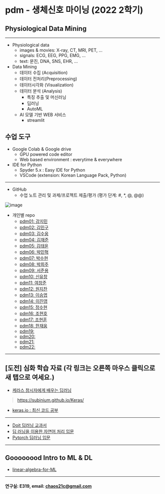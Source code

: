 # pdm - 생체신호 마이닝 (2022 2학기)
## Physiological Data Mining
---
* Physiological data
  - images & movies: X-ray, CT, MRI, PET, ...
  - signals: ECG, EEG, PPG, EMG, ...
  - text: 문진, DNA, SNS, EHR, ...
* Data Mining
  - 데이터 수집 (Acquisition)
  - 데이터 전처리(Preprocessing)
  - 데이터시각화 (Visualization)
  - 데이터 분석 (Analysis)
    * 특징 추출 및 머신러닝
    * 딥러닝
    * AutoML
  - AI 모델 기반 WEB 서비스
    * streamlit
    
## 수업 도구
* Google Colab & Google drive
  - GPU powered code editor
  - Web based environment : everytime & everywhere
* IDE for Python
  - Spyder 5.x : Easy IDE for Python
  - VSCode (extension: Korean Language Pack, Python)
---
* GitHub
  - 수업 노트 관리 및 과제/프로젝트 제출/평가 (평가 단계: #, *, @, @@)

![image](https://user-images.githubusercontent.com/8246219/187568856-9f7c2873-88ae-43f3-b196-fc448050cd07.png)

  - 개인별 repo  
    * [pdm01: 강지민]() 
    * [pdm02: 김민구]() 
    * [pdm03: 김수웅]() 
    * [pdm04: 김재준]() 
    * [pdm05: 김태윤]() 
    * [pdm06: 박민혁]() 
    * [pdm07: 박수현]() 
    * [pdm08: 박희주]() 
    * [pdm09: 서준용]() 
    * [pdm10: 신유창]() 
    * [pdm11: 여창준]() 
    * [pdm12: 원지찬]() 
    * [pdm13: 이승엽]() 
    * [pdm14: 이진영]() 
    * [pdm15: 정수현]() 
    * [pdm16: 조현호]() 
    * [pdm17: 조현훈]() 
    * [pdm18: 한재웅]() 
    * [pdm19: ]() 
    * [pdm20: ]() 
    * [pdm21: ]() 
    * [pdm22: ]() 

---
 
 ## [도전] 심화 학습 자료 (각 링크는 오른쪽 마우스 클릭으로 새 탭으로 여세요.)

 - [케라스 창시자에게 배우는 딥러닝](https://github.com/rickiepark/deep-learning-with-python-notebooks) 
 > https://subinium.github.io/Keras/
 - [keras.io : 최신 코드 공부](https://keras.io)
 ---
 - [Doit 딥러닝 교과서](http://easyspub.co.kr/20_Menu/BookView/472/PUB) 
 - [딥 러닝을 이용한 자연어 처리 입문](https://wikidocs.net/book/2155)
 - [Pytorch 딥러닝 입문](https://github.com/Justin-A/DeepLearning101)  
 ---
 ## Goooooood Intro to ML & DL
 - [linear-algebra-for-ML](https://www.freecodecamp.org/news/how-machine-learning-leverages-linear-algebra-to-optimize-model-trainingwhy-you-should-learn-the-fundamentals-of-linear-algebra/)
 ---
 
  #### 연구실: E319, email: chaos21c@gmail.com
 
